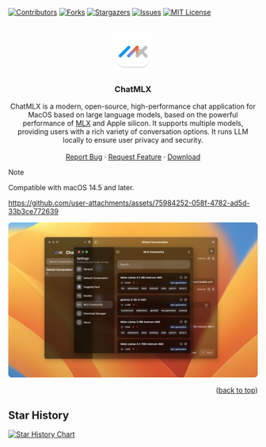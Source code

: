 <a name="readme-top"></a>

[![Contributors][contributors-shield]][contributors-url]
[![Forks][forks-shield]][forks-url]
[![Stargazers][stars-shield]][stars-url]
[![Issues][issues-shield]][issues-url]
[![MIT License][license-shield]][license-url]


<br />
<div align="center">
  <a href="https://github.com/maiqingqiang/ChatMLX">
    <img src="ChatMLX/Assets.xcassets/AppIcon.appiconset/1024.png" alt="Logo" width="80" height="80">
  </a>

  <h3 align="center">ChatMLX</h3>

  <p align="center">
    ChatMLX is a modern, open-source, high-performance chat application for MacOS based on large language models, based on the powerful performance of <a href="https://github.com/ml-explore/mlx-swift">MLX</a> and Apple silicon. It supports multiple models, providing users with a rich variety of conversation options. It runs LLM locally to ensure user privacy and security.
    <br />
    <br />
    <a href="https://github.com/maiqingqiang/ChatMLX/issues">Report Bug</a>
    ·
    <a href="https://github.com/maiqingqiang/ChatMLX/issues">Request Feature</a>
    ·
    <a href="https://github.com/maiqingqiang/ChatMLX/releases">Download</a>
  </p>
</div>

> [!NOTE]
>
> Compatible with macOS 14.5 and later.

https://github.com/user-attachments/assets/75984252-058f-4782-ad5d-33b3ce772639

![iShot_2024-08-31_23.55.39.png](images/iShot_2024-08-31_23.55.39.png)

<p align="right">(<a href="#readme-top">back to top</a>)</p>

## Star History

[![Star History Chart](https://api.star-history.com/svg?repos=maiqingqiang/ChatMLX&type=Date)](https://star-history.com/#maiqingqiang/ChatMLX&Date)

[contributors-shield]: https://img.shields.io/github/contributors/maiqingqiang/ChatMLX.svg?style=for-the-badge
[contributors-url]: https://github.com/maiqingqiang/ChatMLX/graphs/contributors
[forks-shield]: https://img.shields.io/github/forks/maiqingqiang/ChatMLX.svg?style=for-the-badge
[forks-url]: https://github.com/maiqingqiang/ChatMLX/network/members
[stars-shield]: https://img.shields.io/github/stars/maiqingqiang/ChatMLX.svg?style=for-the-badge
[stars-url]: https://github.com/maiqingqiang/ChatMLX/stargazers
[issues-shield]: https://img.shields.io/github/issues/maiqingqiang/ChatMLX.svg?style=for-the-badge
[issues-url]: https://github.com/maiqingqiang/ChatMLX/issues
[license-shield]: https://img.shields.io/github/license/maiqingqiang/ChatMLX.svg?style=for-the-badge
[license-url]: https://github.com/maiqingqiang/ChatMLX/blob/main/LICENSE
[product-screenshot]: images/screenshot.png
